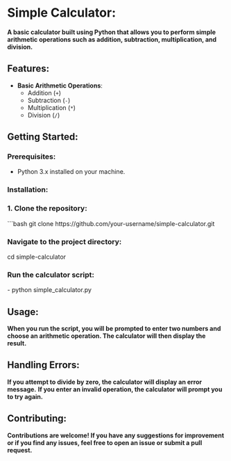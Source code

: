 # Simple Calculator:

**A basic calculator built using Python that allows you to perform simple arithmetic operations such as addition, subtraction, multiplication, and division.**

## Features:

- **Basic Arithmetic Operations**:
  - Addition (`+`)
  - Subtraction (`-`)
  - Multiplication (`*`)
  - Division (`/`)

## Getting Started:

### Prerequisites:

- Python 3.x installed on your machine.

### Installation:

<h3>1. Clone the repository:</h3>
     ```bash
   git clone https://github.com/your-username/simple-calculator.git

<h3>Navigate to the project directory:</h3>
cd simple-calculator

<h3>Run the calculator script:</h3>
- python simple_calculator.py

## Usage:
**When you run the script, you will be prompted to enter two numbers and choose an arithmetic operation. The calculator will then display the result.**

## Handling Errors:
**If you attempt to divide by zero, the calculator will display an error message.**
**If you enter an invalid operation, the calculator will prompt you to try again.**
## Contributing:
**Contributions are welcome! If you have any suggestions for improvement or if you find any issues, feel free to open an issue or submit a pull request.**